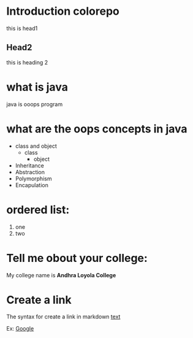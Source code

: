 # Introduction colorepo 
this is head1

## Head2
this is heading 2

# what is java
java is ooops program

# what are the oops concepts in java
* class and object
  * class
    * object
* Inheritance
* Abstraction
* Polymorphism
* Encapulation

# ordered list:
1. one
2. two

# Tell me obout your college:
My college name is **Andhra Loyola College**

# Create a link
The syntax for create a link in markdown [text](url)

Ex: [Google](https://www.google.com)
